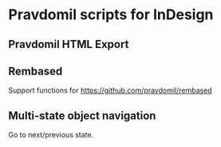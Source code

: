 # Pravdomil scripts for InDesign

## Pravdomil HTML Export


## Rembased
Support functions for https://github.com/pravdomil/rembased

## Multi-state object navigation
Go to next/previous state.

